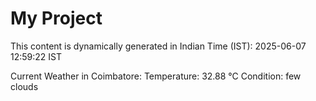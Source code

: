 # My Project

This content is dynamically generated in Indian Time (IST): 2025-06-07 12:59:22 IST


Current Weather in Coimbatore:
Temperature: 32.88 °C
Condition: few clouds
